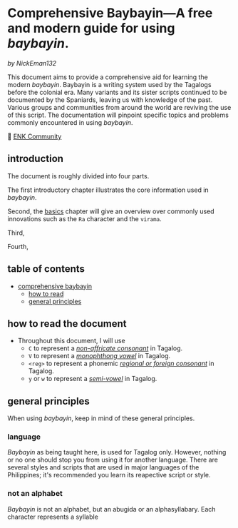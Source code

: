 # Comprehensive Baybayin―A free and modern guide for using *baybayin*.
*by NickEman132*

This document aims to provide a comprehensive aid for learning the modern *baybayin*.
Baybayin is a writing system used by the Tagalogs before the colonial era. Many variants and its sister scripts continued to be documented by the Spaniards, leaving us with knowledge of the past. Various groups and communities from around the world are reviving the use of this script.
The documentation will pinpoint specific topics and problems commonly encountered in using *baybayin*.

💙 [ENK Community](http://bit.ly/ENKFBGroup) 

## introduction
The document is roughly divided into four parts.

The first introductory chapter illustrates the core information used in *baybayin*.

Second, the [basics](https://github.com/nickeman132/comprehemsive-baybayin#basics) chapter will give an overview over commonly used innovations such as the `Ra` character and the `virama`.

Third,

Fourth,

## table of contents

- [comprehensive baybayin](https://github.com/nickeman132/nasin-toki#nasin-toki-ponaa-good-way-to-speak)
    - [how to read](https://github.com/nickeman132/comprehensive-baybayin#how-to-read-the-document)
    - [general principles](https://github.com/nickeman132/comprehensive-baybayin#general-principles)

## how to read the document
- Throughout this document, I will use
  - `C` to represent a [*non-affricate consonant*](https://github.com/nickeman132i#consonants) in Tagalog. 
  - `V` to represent a [*monophthong vowel*](https://github.com/nickeman132i#vowels) in Tagalog. 
  - `<reg>` to represent a phonemic [*regional or foreign consonant*](https://github.com/nickeman132i#foreign-consonants) in Tagalog. 
  - `y` or `w` to represent a [*semi-vowel*](https://github.com/nickeman132i#consonants) in Tagalog. 

## general principles
When using *baybayin*, keep in mind of these general principles.

### language
*Baybayin* as being taught here, is used for Tagalog only. However, nothing or no one should stop you from using it for another language. There are several styles and scripts that are used in major languages of the Philippines; it's recommended you learn its reapective script or style.

### not an alphabet
*Baybayin* is not an alphabet, but an abugida or an alphasyllabary. Each character represents a syllable

